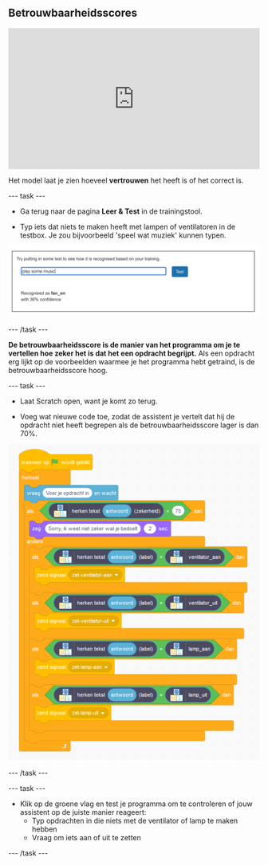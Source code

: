 ## Betrouwbaarheidsscores

<html>
  <div style="position: relative; overflow: hidden; padding-top: 56.25%;">
    <iframe style="position: absolute; top: 0; left: 0; right: 0; width: 100%; height: 100%; border: none;" src="https://www.youtube.com/embed/ZvRBzkMUDlM?rel=0&cc_load_policy=1" allowfullscreen allow="accelerometer; autoplay; clipboard-write; encrypted-media; gyroscope; picture-in-picture; web-share"></iframe>
  </div>
</html>

Het model laat je zien hoeveel **vertrouwen** het heeft is of het correct is.

\--- task ---

- Ga terug naar de pagina **Leer & Test** in de trainingstool.

- Typ iets dat niets te maken heeft met lampen of ventilatoren in de testbox. Je zou bijvoorbeeld 'speel wat muziek' kunnen typen.

![Resultaat van het invoeren van "speel wat muziek" is ventilator aan met 36% zekerheid](images/play-music.png)

\--- /task ---

**De betrouwbaarheidsscore is de manier van het programma om je te vertellen hoe zeker het is dat het een opdracht begrijpt.** Als een opdracht erg lijkt op de voorbeelden waarmee je het programma hebt getraind, is de betrouwbaarheidsscore hoog.

\--- task ---

- Laat Scratch open, want je komt zo terug.

- Voeg wat nieuwe code toe, zodat de assistent je vertelt dat hij de opdracht niet heeft begrepen als de betrouwbaarheidsscore lager is dan 70%.

![Nieuw Scratch code: Als je tekst (antwoord) vertrouwen < 70 herkent, zeg 'Sorry ik heb het niet begrepen' gedurende 2 seconden](images/code-with-confidence.png)

\--- /task ---

\--- task ---

- Klik op de groene vlag en test je programma om te controleren of jouw assistent op de juiste manier reageert:
  - Typ opdrachten in die niets met de ventilator of lamp te maken hebben
  - Vraag om iets aan of uit te zetten

\--- /task ---
